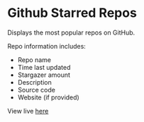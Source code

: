 # Github Starred Repos
 Displays the most popular repos on GitHub. 
 
 Repo information includes:

 * Repo name
 * Time last updated
 * Stargazer amount
 * Description
 * Source code 
 * Website (if provided)

View live [here](https://chrislrogers.github.io/github_starred_repos/)